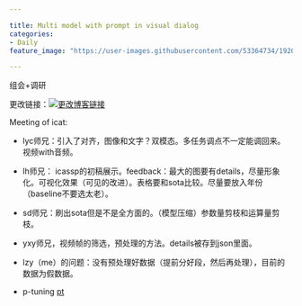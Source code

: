 ```yaml
---

title: Multi model with prompt in visual dialog
categories:
- Daily
feature_image: "https://user-images.githubusercontent.com/53364734/192078882-190b1b14-a1ee-4590-ac1f-56ac81ffeb56.png"

---
```

组会+调研
<!-- more -->

更改链接：[![更改博客链接](https://user-images.githubusercontent.com/53364734/192180297-c1654533-eb5f-4bf9-aa9f-ab830208a5e3.png)](https://github.com/lizeyujack/lizeyujack.github.io/edit/main/_posts/2022-10-13-22.md)



Meeting of icat:
- lyc师兄：引入了对齐，图像和文字？双模态。多任务调点不一定能调回来。视频with音频。
- lh师兄： icassp的初稿展示。feedback：最大的图要有details，尽量形象化。可视化效果（可见的改进）。表格要和sota比较。尽量要放入年份（baseline不要选太老）。
- sd师兄：刷出sota但是不是全方面的。（模型压缩）参数量剪枝和运算量剪枝。
- yxy师兄，视频帧的筛选，预处理的方法。details被存到json里面。
- lzy（me）的问题：没有预处理好数据（提前分好段，然后再处理），目前的数据为假数据。

- p-tuning
[pt](https://raw.githubusercontent.com/THUDM/P-tuning/main/img/PT.png)
